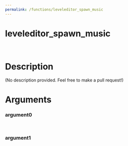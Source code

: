 ```yaml
---
permalink: /functions/leveleditor_spawn_music
---
```

# leveleditor_spawn_music  
&nbsp;  
# Description  
(No description provided. Feel free to make a pull request!) 
&nbsp;  
# Arguments
### argument0

&nbsp;    
### argument1

&nbsp;    


